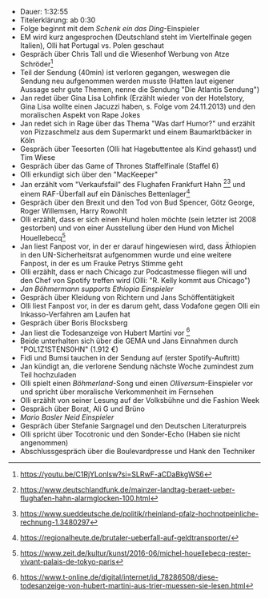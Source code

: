 - Dauer: 1:32:55
- Titelerklärung: ab 0:30 
- Folge beginnt mit dem *Schenk ein das Ding*-Einspieler
- EM wird kurz angesprochen (Deutschland steht im Viertelfinale gegen Italien), Olli hat Portugal vs. Polen geschaut
- Gespräch über Chris Tall und die Wiesenhof Werbung von Atze Schröder[^6]
- Teil der Sendung (40min) ist verloren gegangen, weswegen die Sendung neu aufgenommen werden musste (Hatten laut eigener Aussage sehr gute Themen, nenne die Sendung "Die Atlantis Sendung")
- Jan redet über Gina Lisa Lohfink (Erzählt wieder von der Hotelstory, Gina Lisa wollte einen Jacuzzi haben, s. Folge vom 24.11.2013) und den moralischen Aspekt von Rape Jokes
- Jan redet sich in Rage über das Thema "Was darf Humor?" und erzählt von Pizzaschmelz aus dem Supermarkt und einem Baumarktbäcker in Köln
- Gespräch über Teesorten (Olli hat Hagebuttentee als Kind gehasst) und Tim Wiese
- Gespräch über das Game of Thrones Staffelfinale (Staffel 6)
- Olli erkundigt sich über den "MacKeeper"
- Jan erzählt vom "Verkaufsfail" des Flughafen Frankfurt Hahn [^1][^2] und einem RAF-Überfall auf ein Dänisches Bettenlager[^3]
- Gespräch über den Brexit und den Tod von Bud Spencer, Götz George, Roger Willemsen, Harry Rowohlt
- Olli erzählt, dass er sich einen Hund holen möchte (sein letzter ist 2008 gestorben) und von einer Ausstellung über den Hund von Michel Houellebecq[^4]
- Jan liest Fanpost vor, in der er darauf hingewiesen wird, dass Äthiopien in den UN-Sicherheitsrat aufgenommen wurde und eine weitere Fanpost, in der es um Frauke Petrys Stimme geht
- Olli erzählt, dass er nach Chicago zur Podcastmesse fliegen will und den Chef von Spotify treffen wird (Olli: "R. Kelly kommt aus Chicago")
- *Jan Böhmermann supports Ethiopia Einspieler*
- Gespräch über Kleidung von Richtern und Jans Schöffentätigkeit
- Olli liest Fanpost vor, in der es darum geht, dass Vodafone gegen Olli ein Inkasso-Verfahren am Laufen hat
- Gespräch über Boris Blocksberg
- Jan liest die Todesanzeige von Hubert Martini vor [^5]
- Beide unterhalten sich über die GEMA und Jans Einnahmen durch "POL1Z1STENS0HN" (1.912 €)
- Fidi und Bumsi tauchen in der Sendung auf (erster Spotify-Auftritt)
- Jan kündigt an, die verlorene Sendung nächste Woche zumindest zum Teil hochzuladen
- Olli spielt einen *Böhmerland*-Song und einen *Olliversum*-Einspieler vor und spricht über moralische Verkommenheit im Fernsehen
- Olli erzählt von seiner Lesung auf der Volksbühne und die Fashion Week
- Gespräch über Borat, Ali G und Brüno
- *Mario Basler Neid Einspieler*
- Gespräch über Stefanie Sargnagel und den Deutschen Literaturpreis
- Olli spricht über Tocotronic und den Sonder-Echo (Haben sie nicht angenommen)
- Abschlussgespräch über die Boulevardpresse und Hank den Techniker

[^1]: https://www.deutschlandfunk.de/mainzer-landtag-beraet-ueber-flughafen-hahn-alarmglocken-100.html
[^2]: https://www.sueddeutsche.de/politik/rheinland-pfalz-hochnotpeinliche-rechnung-1.3480297
[^3]: https://regionalheute.de/brutaler-ueberfall-auf-geldtransporter/
[^4]: https://www.zeit.de/kultur/kunst/2016-06/michel-houellebecq-rester-vivant-palais-de-tokyo-paris
[^5]: https://www.t-online.de/digital/internet/id_78286508/diese-todesanzeige-von-hubert-martini-aus-trier-muessen-sie-lesen.html
[^6]: https://youtu.be/C1RjYLonlsw?si=SLRwF-aCDaBkgWS6
